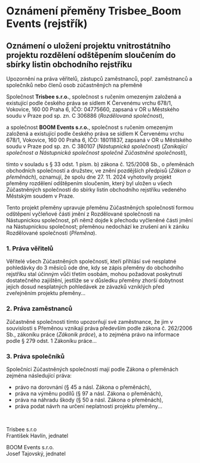 # Oznámení přeměny Trisbee_Boom Events (rejstřík)

## Oznámení o uložení projektu vnitrostátního projektu rozdělení odštěpením sloučením do sbírky listin obchodního rejstříku

Upozornění na práva věřitelů, zástupců zaměstnanců, popř. zaměstnanců a společníků nebo členů osob zúčastněných na přeměně

Společnost **Trisbee s.r.o.**, společnost s ručením omezeným založená a existující podle českého práva se sídlem K Červenému vrchu 678/1, Vokovice, 160 00 Praha 6, IČO: 04775660, zapsaná v OR u Městského soudu v Praze pod sp. zn. C 306886 (*Rozdělovaná společnost*),

a společnost **BOOM Events s.r.o.**, společnost s ručením omezeným založená a existující podle českého práva se sídlem K Červenému vrchu 678/1, Vokovice, 160 00 Praha 6, IČO: 18011837, zapsaná v OR u Městského soudu v Praze pod sp. zn. C 380107 (*Nástupnická společnost*) (*Zanikající společnost a Nástupnická společnost společně Zúčastněné společnosti*),

tímto v souladu s § 33 odst. 1 písm. b) zákona č. 125/2008 Sb., o přeměnách obchodních společností a družstev, ve znění pozdějších předpisů (*Zákon o přeměnách*), oznamují, že spolu dne 27. 11. 2024 vyhotovily projekt přeměny rozdělení odštěpením sloučením, který byl uložen u všech Zúčastněných společností do sbírky listin obchodního rejstříku vedeného Městským soudem v Praze.

Tento projekt přeměny upravuje přeměnu Zúčastněných společností formou odštěpení vyčleňové části jmění z Rozdělované společnosti na Nástupnickou společnost, při němž dojde k přechodu vyčleněné části jmění na Nástupnickou společnost; přeměnou nedochází ke zrušení ani k zániku Rozdělované společnosti (*Přeměna*).

### 1. Práva věřitelů

Věřitelé všech Zúčastněných společností, kteří přihlásí své nesplatné pohledávky do 3 měsíců ode dne, kdy se zápis přeměny do obchodního rejstříku stal účinným vůči třetím osobám, mohou požadovat poskytnutí dostatečného zajištění, jestliže se v důsledku přeměny zhorší dobytnost jejich dosud nesplatných pohledávek ze závazků vzniklých před zveřejněním projektu přeměny...

### 2. Práva zaměstnanců

Zúčastněné společnosti tímto upozorňují své zaměstnance, že jim v souvislosti s Přeměnou vznikají práva především podle zákona č. 262/2006 Sb., zákoníku práce (*Zákoník práce*), a to zejména právo na informace podle § 279 odst. 1 Zákoníku práce...

### 3. Práva společníků

Společníci Zúčastněných společností mají podle Zákona o přeměnách zejména následující práva:
- právo na dorovnání (§ 45 a násl. Zákona o přeměnách),
- práva na výměnu podílů (§ 97 a násl. Zákona o přeměnách),
- práva na náhradu škody (§ 50 a násl. Zákona o přeměnách),
- práva podat návrh na určení neplatnosti projektu přeměny...


<br />


Trisbee s.r.o  
František Havlín, jednatel


BOOM Events s.r.o.  
Josef Tajovský, jednatel